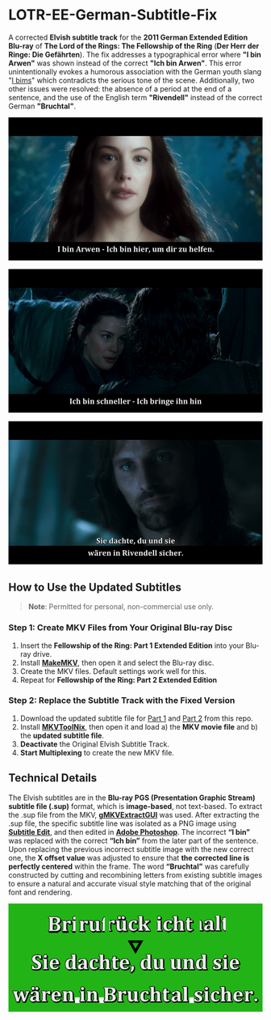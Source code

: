 # LOTR-EE-German-Subtitle-Fix

A corrected **Elvish subtitle track** for the **2011 German Extended Edition Blu-ray** of **The Lord of the Rings: The Fellowship of the Ring** (**Der Herr der Ringe: Die Gefährten**). The fix addresses a typographical error where **"I bin Arwen"** was shown instead of the correct **"Ich bin Arwen"**. This error unintentionally evokes a humorous association with the German youth slang "[I bims](https://www.dw.com/en/i-bims-german-youth-word-of-the-year-2017/a-41422471)" which contradicts the serious tone of the scene. Additionally, two other issues were resolved: the absence of a period at the end of a sentence, and the use of the English term **"Rivendell"** instead of the correct German **"Bruchtal"**. 

![Subtitle Comparison](images/comparison.gif)

![Subtitle Comparison](images/comparison-2.gif)

![Subtitle Comparison](images/comparison-3.gif)

## **How to Use the Updated Subtitles**

> **Note**: Permitted for personal, non-commercial use only.

### **Step 1: Create MKV Files from Your Original Blu-ray Disc**

1. Insert the **Fellowship of the Ring: Part 1 Extended Edition** into your Blu-ray drive.
2. Install **[MakeMKV](https://www.makemkv.com/download/)**, then open it and select the Blu-ray disc.
3. Create the MKV files. Default settings work well for this.
4. Repeat for **Fellowship of the Ring: Part 2 Extended Edition**

### **Step 2: Replace the Subtitle Track with the Fixed Version**

1. Download the updated subtitle file for [Part 1](https://github.com/jcoester/LOTR-EE-German-Subtitle-Fix/raw/main/lotr-ee-fotr1-german-subtitle-fix.sup) and [Part 2](https://github.com/jcoester/LOTR-EE-German-Subtitle-Fix/raw/main/lotr-ee-fotr2-german-subtitle-fix.sup) from this repo.
2. Install **[MKVToolNix](https://mkvtoolnix.download/downloads.html)**, then open it and load a) the **MKV movie file** and b) the **updated subtitle file**.
3. **Deactivate** the Original Elvish Subtitle Track.
4. **Start Multiplexing** to create the new MKV file.

## **Technical Details**

The Elvish subtitles are in the **Blu-ray PGS (Presentation Graphic Stream) subtitle file (.sup)** format, which is **image-based**, not text-based. To extract the .sup file from the MKV, **[gMKVExtractGUI](https://mkvtoolnix.download/links.html)** was used. After extracting the .sup file, the specific subtitle line was isolated as a PNG image using **[Subtitle Edit](https://www.nikse.dk/subtitleedit)**, and then edited in **[Adobe Photoshop](https://www.adobe.com/products/photoshop.html)**. The incorrect **“I bin”** was replaced with the correct **“Ich bin”** from the later part of the sentence. Upon replacing the previous incorrect subtitle image with the new correct one, the **X offset value** was adjusted to ensure that **the corrected line is perfectly centered** within the frame. The word **“Bruchtal”** was carefully constructed by cutting and recombining letters from existing subtitle images to ensure a natural and accurate visual style matching that of the original font and rendering.

![Behind-the-scenes](images/behind-the-scenes.png)